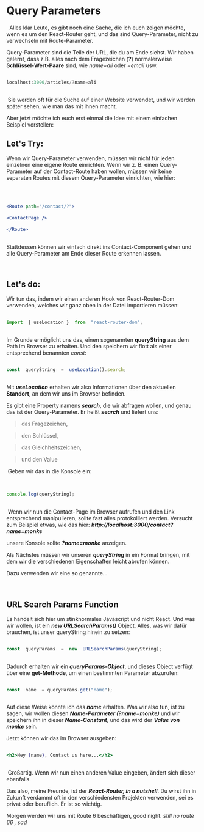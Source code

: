 #  Query Parameters
​
​
Alles klar Leute, es gibt noch eine Sache, die ich euch zeigen möchte, wenn es um den React-Router geht, und das sind Query-Parameter, nicht zu verwechseln mit Route-Parameter.

Query-Parameter sind die Teile der URL, die du am Ende siehst. Wir haben gelernt, dass z.B. alles nach dem Fragezeichen (**?**) normalerweise **Schlüssel-Wert-Paare** sind, wie *name=ali* oder *=email* usw.
​
​
```jsx
​
localhost:3000/articles/?name=ali
​
```
  
​
Sie werden oft für die Suche auf einer Website verwendet, und wir werden später sehen, wie man das mit ihnen macht.

Aber jetzt möchte ich euch erst einmal die Idee mit einem einfachen Beispiel vorstellen:

##  Let's Try:

Wenn wir Query-Parameter verwenden, müssen wir nicht für jeden einzelnen eine eigene Route einrichten. Wenn wir z. B. einen Query-Parameter auf der Contact-Route haben wollen, müssen wir keine separaten Routes mit diesem Query-Parameter einrichten, wie hier:
  
​
```jsx
​
<Route path="/contact/?">
​
<ContactPage />
​
</Route>
​
```

Stattdessen können wir einfach direkt ins Contact-Component gehen und alle Query-Parameter am Ende dieser Route erkennen lassen.

​
##  Let's do:

Wir tun das, indem wir einen anderen Hook von React-Router-Dom verwenden, welches wir ganz oben in der Datei importieren müssen:
​
​
```jsx
​
import  { useLocation }  from  "react-router-dom";
​
```
Im Grunde ermöglicht uns das, einen sogenannten **queryString** aus dem Path im Browser zu erhalten. Und den speichern wir flott als einer entsprechend benannten *const*:
```jsx
​
const  queryString  =  useLocation().search;
​
```
Mit ***useLocation*** erhalten wir also Informationen über den aktuellen **Standort**, an dem wir uns im Browser befinden.

Es gibt eine Property namens ***search***, die wir abfragen wollen, und genau das ist der Query-Parameter. Er heißt ***search*** und liefert uns:

>das Fragezeichen,

>den Schlüssel,

>das Gleichheitszeichen,

>und den Value

​
Geben wir das in die Konsole ein:  
​
​
```js
​
console.log(queryString);
​
```
  
​
Wenn wir nun die Contact-Page im Browser aufrufen und den Link entsprechend manipulieren, sollte fast alles protokolliert werden. Versucht zum Beispiel etwas, wie das hier: ***http://localhost:3000/contact?name=monke***

unsere Konsole sollte ***?name=monke*** anzeigen.

Als Nächstes müssen wir unseren ***queryString*** in ein Format bringen, mit dem wir die verschiedenen Eigenschaften leicht abrufen können.

Dazu verwenden wir eine so genannte...

​
##  URL Search Params Function

Es handelt sich hier um stinknormales Javascript und nicht React. Und was wir wollen, ist ein ***new URLSearchParams()*** Object. Alles, was wir dafür brauchen, ist unser queryString hinein zu setzen:

```js
​
const  queryParams  =  new  URLSearchParams(queryString);
​
```

Dadurch erhalten wir ein ***queryParams-Object***, und dieses Object verfügt über eine **get-Methode**, um einen bestimmten Parameter abzurufen:

```jsx
​
const  name  = queryParams.get("name");
​
```

Auf diese Weise könnte ich das ***name*** erhalten. Was wir also tun, ist zu sagen, wir wollen diesen ***Name-Parameter (?name=monke)*** und wir speichern ihn in dieser ***Name-Constant***, und das wird der ***Value von monke*** sein.

Jetzt können wir das im Browser ausgeben:

```jsx
​
<h2>Hey {name}, Contact us here...</h2>
​
```
​
Großartig. Wenn wir nun einen anderen Value eingeben, ändert sich dieser ebenfalls.

Das also, meine Freunde, ist der ***React-Router, in a nutshell***. Du wirst ihn in Zukunft verdammt oft in den verschiedensten Projekten verwenden, sei es privat oder beruflich. Er ist so wichtig.

Morgen werden wir uns mit Route 6 beschäftigen, good night. *still no route 66 , sad*